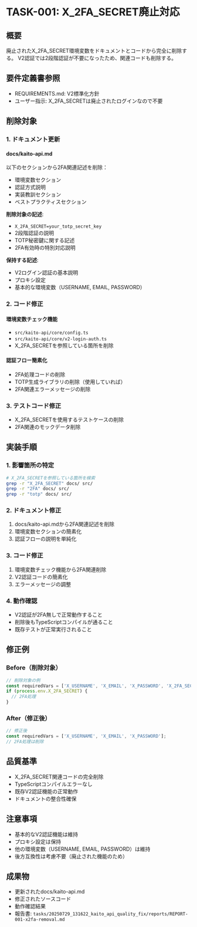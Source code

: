 # TASK-001: X_2FA_SECRET廃止対応

## 概要
廃止されたX_2FA_SECRET環境変数をドキュメントとコードから完全に削除する。
V2認証では2段階認証が不要になったため、関連コードも削除する。

## 要件定義書参照
- REQUIREMENTS.md: V2標準化方針
- ユーザー指示: X_2FA_SECRETは廃止されたログインなので不要

## 削除対象

### 1. ドキュメント更新
#### docs/kaito-api.md
以下のセクションから2FA関連記述を削除：
- 環境変数セクション
- 認証方式説明
- 実装教訓セクション
- ベストプラクティスセクション

**削除対象の記述**:
- `X_2FA_SECRET=your_totp_secret_key`
- 2段階認証の説明
- TOTP秘密鍵に関する記述
- 2FA有効時の特別対応説明

**保持する記述**:
- V2ログイン認証の基本説明
- プロキシ設定
- 基本的な環境変数（USERNAME, EMAIL, PASSWORD）

### 2. コード修正
#### 環境変数チェック機能
- `src/kaito-api/core/config.ts`
- `src/kaito-api/core/v2-login-auth.ts`
- X_2FA_SECRETを参照している箇所を削除

#### 認証フロー簡素化
- 2FA処理コードの削除
- TOTP生成ライブラリの削除（使用していれば）
- 2FA関連エラーメッセージの削除

### 3. テストコード修正
- X_2FA_SECRETを使用するテストケースの削除
- 2FA関連のモックデータ削除

## 実装手順

### 1. 影響箇所の特定
```bash
# X_2FA_SECRETを参照している箇所を検索
grep -r "X_2FA_SECRET" docs/ src/
grep -r "2FA" docs/ src/
grep -r "totp" docs/ src/
```

### 2. ドキュメント修正
1. docs/kaito-api.mdから2FA関連記述を削除
2. 環境変数セクションの簡素化
3. 認証フローの説明を単純化

### 3. コード修正
1. 環境変数チェック機能から2FA関連削除
2. V2認証コードの簡素化
3. エラーメッセージの調整

### 4. 動作確認
- V2認証が2FA無しで正常動作すること
- 削除後もTypeScriptコンパイルが通ること
- 既存テストが正常実行されること

## 修正例

### Before（削除対象）
```typescript
// 削除対象の例
const requiredVars = ['X_USERNAME', 'X_EMAIL', 'X_PASSWORD', 'X_2FA_SECRET'];
if (process.env.X_2FA_SECRET) {
  // 2FA処理
}
```

### After（修正後）
```typescript
// 修正後
const requiredVars = ['X_USERNAME', 'X_EMAIL', 'X_PASSWORD'];
// 2FA処理は削除
```

## 品質基準
- X_2FA_SECRET関連コードの完全削除
- TypeScriptコンパイルエラーなし
- 既存V2認証機能の正常動作
- ドキュメントの整合性確保

## 注意事項
- 基本的なV2認証機能は維持
- プロキシ設定は保持
- 他の環境変数（USERNAME, EMAIL, PASSWORD）は維持
- 後方互換性は考慮不要（廃止された機能のため）

## 成果物
- 更新されたdocs/kaito-api.md
- 修正されたソースコード
- 動作確認結果
- 報告書: `tasks/20250729_131622_kaito_api_quality_fix/reports/REPORT-001-x2fa-removal.md`